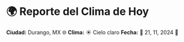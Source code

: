 # 🌍 Reporte del Clima de Hoy

**Ciudad:** Durango, MX 🌐
**Clima:** ☀️ Cielo claro
**Fecha:** 📅 21, 11, 2024 🚀
